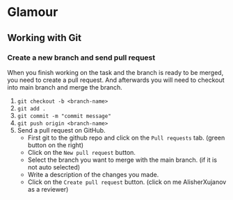 # Glamour


## Working with Git

### Create a new branch and send pull request

When you finish working on the task and the branch is ready to be merged, you need to create a pull request.
And afterwards you will need to checkout into main branch and merge the branch.

1. `git checkout -b <branch-name>`
2. `git add .`
3. `git commit -m "commit message"`
4. `git push origin <branch-name>`
5. Send a pull request on GitHub.
    - First git to the github repo and click on the `Pull requests` tab. (green button on the right)
    - Click on the `New pull request` button.
    - Select the branch you want to merge with the main branch. (if it is not auto selected)
    - Write a description of the changes you made.
    - Click on the `Create pull request` button. (click on me AlisherXujanov as a reviewer)



